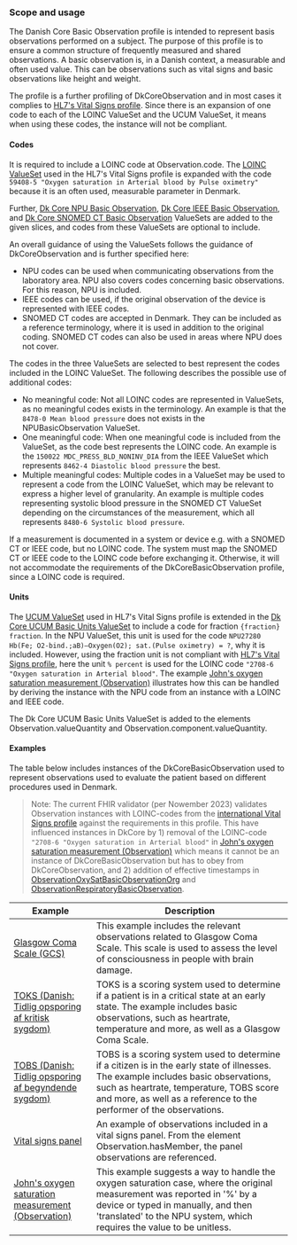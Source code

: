 ### Scope and usage
The Danish Core Basic Observation profile is intended to represent basis observations performed on a subject. The purpose of this profile is to ensure a common structure of frequently measured and shared observations. A basic observation is, in a Danish context, a measurable and often used value. This can be observations such as vital signs and basic observations like height and weight.

The profile is a further profiling of DkCoreObservation and in most cases it complies to [HL7's Vital Signs profile](http://hl7.org/fhir/R4/vitalsigns.html). Since there is an expansion of one code to each of the LOINC ValueSet and the UCUM ValueSet, it means when using these codes, the instance will not be compliant.

#### Codes
It is required to include a LOINC code at Observation.code. The [LOINC ValueSet](http://hl7.org/fhir/R4/valueset-observation-vitalsignresult.html) used in the  HL7's Vital Signs profile is expanded with the code `59408-5 "Oxygen saturation in Arterial blood by Pulse oximetry"` because it is an often used, measurable parameter in Denmark.

Further, [Dk Core NPU Basic Observation](./ValueSet-dk-core-NPUBasicObservation.html), [Dk Core IEEE Basic Observation](./ValueSet-dk-core-IEEEBasicObservation.html), and [Dk Core SNOMED CT Basic Observation](./ValueSet-dk-core-SCTBasicObservation.html) ValueSets are added to the given slices, and codes from these ValueSets are optional to include. 

An overall guidance of using the ValueSets follows the guidance of DkCoreObservation and is further specified here:
* NPU codes can be used when communicating observations from the laboratory area. NPU also covers codes concerning basic observations. For this reason, NPU is included.
* IEEE codes can be used, if the original observation of the device is represented with IEEE codes.
* SNOMED CT codes are accepted in Denmark. They can be included as a reference terminology, where it is used in addition to the original coding. SNOMED CT codes can also be used in areas where NPU does not cover.

The codes in the three ValueSets are selected to best represent the codes included in the LOINC ValueSet. The following describes the possible use of additional codes:
* No meaningful code: Not all LOINC codes are represented in ValueSets, as no meaningful codes exists in the terminology. An example is that the `8478-0 Mean blood pressure` does not exists in the NPUBasicObservation ValueSet. 
* One meaningful code: When one meaningful code is included from the ValueSet, as the code best represents the LOINC code. An example is the `150022 MDC_PRESS_BLD_NONINV_DIA` from the IEEE ValueSet which represents `8462-4 Diastolic blood pressure` the best.
* Multiple meaningful codes: Multiple codes in a ValueSet may be used to represent a code from the LOINC ValueSet, which may be relevant to express a higher level of granularity. An example is multiple codes representing systolic blood pressure in the SNOMED CT ValueSet depending on the circumstances of the measurement, which all represents `8480-6 Systolic blood pressure`.

If a measurement is documented in a system or device e.g. with a SNOMED CT or IEEE code, but no LOINC code. The system must map the SNOMED CT or IEEE code to the LOINC code before exchanging it. Otherwise, it will not accommodate the requirements of the DkCoreBasicObservation profile, since a LOINC code is required.

#### Units
The [UCUM ValueSet](http://hl7.org/fhir/ValueSet/ucum-vitals-common) used in HL7's Vital Signs profile is extended in the [Dk Core UCUM Basic Units ValueSet](./ValueSet-dk-core-UCUM-BasicUnits.html) to include a code for fraction `{fraction} fraction`. In the NPU ValueSet, this unit is used for the code `NPU27280 Hb(Fe; O2-bind.;aB)—Oxygen(O2); sat.(Pulse oximetry) = ?`, why it is included. However, using the fraction unit is not compliant with [HL7's Vital Signs profile](http://hl7.org/fhir/R4/vitalsigns.html), here the unit `% percent` is used for the LOINC code `"2708-6 "Oxygen saturation in Arterial blood"`. The example [John's oxygen saturation measurement (Observation)](./Observation-ObservationOxySatObservation.html) illustrates how this can be handled by deriving the instance with the NPU code from an instance with a LOINC and IEEE code.

The Dk Core UCUM Basic Units ValueSet is added to the elements Observation.valueQuantity and Observation.component.valueQuantity. 

#### Examples
The table below includes instances of the DkCoreBasicObservation used to represent observations used to evaluate the patient based on different procedures used in Denmark. 

> Note: The current FHIR validator (per Nowember 2023) validates Observation instances with LOINC-codes from the [international Vital Signs profile](http://hl7.org/fhir/R4/vitalsigns.html) against the requirements in this profile. This have influenced instances in DkCore by 1) removal of the LOINC-code `"2708-6 "Oxygen saturation in Arterial blood"` in [John's oxygen saturation measurement (Observation)](./Observation-ObservationOxySatObservation.html) which means it cannot be an instance of DkCoreBasicObservation but has to obey from DkCoreObservation, and 2) addition of effective timestamps in [ObservationOxySatBasicObservationOrg](./Observation-ObservationOxySatBasicObservationOrg.html) and [ObservationRespiratoryBasicObservation](./Observation-ObservationRespiratoryBasicObservation.html).

Example | Description
----------------- | ------------------------ 
[Glasgow Coma Scale (GCS)](./Observation-MaxGlasgowComaScale.html) | This example includes the relevant observations related to Glasgow Coma Scale. This scale is used to assess the level of consciousness in people with brain damage.
[TOKS (Danish: Tidlig opsporing af kritisk sygdom)](./Bundle-MaxTOKS.html) | TOKS is a scoring system used to determine if a patient is in a critical state at an early state. The example includes basic observations, such as heartrate, temperature and more, as well as a Glasgow Coma Scale. 
[TOBS (Danish: Tidlig opsporing af begyndende sygdom)](./Bundle-ElsesTOBS.html) | TOBS is a scoring system used to determine if a citizen is in the early state of illnesses. The example includes basic observations, such as heartrate, temperature, TOBS score and more, as well as a reference to the performer of the observations. 
[Vital signs panel](./Observation-MaxVitalSignsPanel.html) | An example of observations included in a vital signs panel. From the element Observation.hasMember, the panel observations are referenced.  
[John's oxygen saturation measurement (Observation)](./Observation-ObservationOxySatObservation.html) | This example suggests a way to handle the oxygen saturation case, where the original measurement was reported in '%' by a device or typed in manually, and then 'translated' to the NPU system, which requires the value to be unitless.


